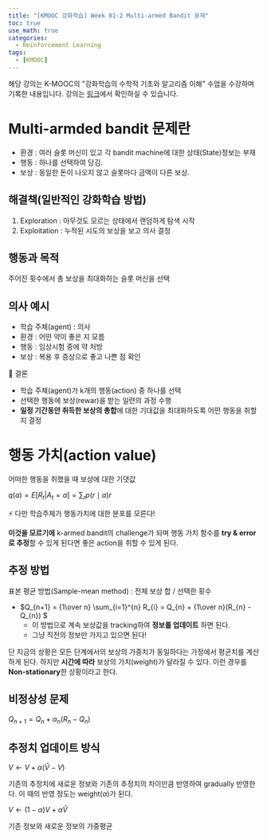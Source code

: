```yaml
---
title: "[KMOOC 강화학습] Week 01-2 Multi-armed Bandit 문제"
toc: true
use_math: true
categories:
  - Reinforcement Learning
tags:
  - [KMOOC]
---
```


해당 강의는 K-MOOC의 "강화학습의 수학적 기초와 알고리즘 이해" 수업을 수강하며 기록한 내용입니다. 강의는 [링크](http://www.kmooc.kr/courses/course-v1:KoreaUnivK+ku_ai_002+2020_A44/course/)에서 확인하실 수 있습니다.


# Multi-armded bandit 문제란

- 환경 : 여러 슬롯 머신이 있고 각 bandit machine에 대한 상태(State)정보는 부재
- 행동 : 하나를 선택하여 당김.
- 보상 : 동일한 돈이 나오지 않고 슬롯마다 금액이 다른 보상.

## 해결책(일반적인 강화학습 방법)

1. Exploration : 아무것도 모르는 상태에서 랜덤하게 탐색 시작
2. Exploitation : 누적된 시도의 보상을 보고 의사 결정

## 행동과 목적

주어진 횟수에서 총 보상을 최대화하는 슬롯 머신을 선택


## 의사 예시

- 학습 주체(agent) : 의사
- 환경 : 어떤 약이 좋은 지 모름
- 행동 : 임상시험 중에 약 처방
- 보상 : 복용 후 증상으로 좋고 나쁜 점 확인

🌟 결론

- 학습 주체(agent)가 k개의 행동(action) 중 하나를 선택
- 선택한 행동에 보상(rewar)을 받는 일련의 과정 수행
- **일정 기간동안 취득한 보상의 총합**에 대한 기대값을 최대화하도록 어떤 행동을 취할지 결정


# 행동 가치(action value)

어떠한 행동을 취했을 때 보상에 대한 기댓값

$q(a) = E[R_{t} | A_{t} = a] = \sum_{r} p (r \mid a) r$


⚡ 다만 학습주체가 행동가치에 대한 분포를 모른다! 

**이것을 모르기에** k-armed bandit의 challenge가 되며 행동 가치 함수를 **try & error로 추정**할 수 있게 된다면 좋은 action을 취할 수 있게 된다.

## 추정 방법

표본 평균 방법(Sample-mean method) : 전체 보상 합 / 선택한 횟수
  - $Q_{n+1} = {1\over n} \sum_{i=1}^{n} R_{i} = Q_{n} + {1\over n}(R_{n} - Q_{n}) $
    - 이 방법으로 계속 보상값을 tracking하여 **정보를 업데이트** 하면 된다.
    - 그냥 직전의 정보만 가지고 있으면 된다!

단 지금의 상황은 모든 단계에서의 보상의 가중치가 동일하다는 가정에서 평균치를 계산하게 된다. 하지만 **시간에 따라** 보상의 가치(weight)가 달라질 수 있다. 이런 경우를 **Non-stationary**한 상황이라고 한다.

## 비정상성 문제

$Q_{n+1} = Q_{n} + \alpha_{n}(R_{n}-Q_{n})$ 

## 추정치 업데이트 방식

$V \gets V + \alpha (\hat{V}-V)$

기존의 추정치에 새로운 정보와 기존의 추정치의 차이만큼 반영하여 gradually 반영한다. 이 때의 반영 정도는 weight($\alpha$)가 된다.

$V \gets (1-\alpha) V + \alpha \hat{V}$

기존 정보와 새로운 정보의 가중평균